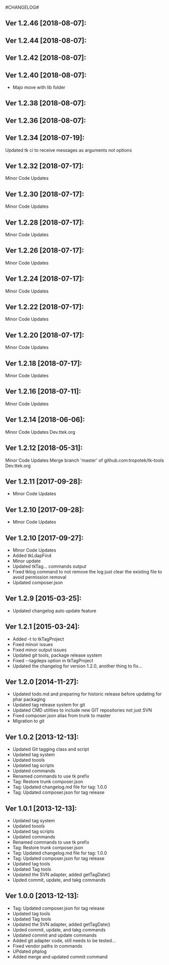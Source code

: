#CHANGELOG#

Ver 1.2.46 [2018-08-07]:
-------------------------------


Ver 1.2.44 [2018-08-07]:
-------------------------------


Ver 1.2.42 [2018-08-07]:
-------------------------------


Ver 1.2.40 [2018-08-07]:
-------------------------------
  - Majo move with lib folder


Ver 1.2.38 [2018-08-07]:
-------------------------------


Ver 1.2.36 [2018-08-07]:
-------------------------------


Ver 1.2.34 [2018-07-19]:
-------------------------------
Updated tk ci to receive messages as arguments not options


Ver 1.2.32 [2018-07-17]:
-------------------------------
Minor Code Updates


Ver 1.2.30 [2018-07-17]:
-------------------------------
Minor Code Updates


Ver 1.2.28 [2018-07-17]:
-------------------------------
Minor Code Updates


Ver 1.2.26 [2018-07-17]:
-------------------------------
Minor Code Updates


Ver 1.2.24 [2018-07-17]:
-------------------------------
Minor Code Updates


Ver 1.2.22 [2018-07-17]:
-------------------------------
Minor Code Updates


Ver 1.2.20 [2018-07-17]:
-------------------------------
Minor Code Updates


Ver 1.2.18 [2018-07-17]:
-------------------------------
Minor Code Updates


Ver 1.2.16 [2018-07-11]:
-------------------------------
Minor Code Updates


Ver 1.2.14 [2018-06-06]:
-------------------------------
Minor Code Updates
Dev.ttek.org


Ver 1.2.12 [2018-05-31]:
-------------------------------
Minor Code Updates
Merge branch 'master' of github.com:tropotek/tk-tools
Dev.ttek.org


Ver 1.2.11 [2017-09-28]:
-------------------------------
 - Minor Code Updates


Ver 1.2.10 [2017-09-28]:
-------------------------------
 - Minor Code Updates


Ver 1.2.10 [2017-09-27]:
-------------------------------
 - Minor Code Updates
 - Added tkLdapFind
 - Minor update
 - Updated tkTag... commands output
 - Fixed tklog command to not remove the log just clear the existing file to avoid permission removal
 - Updated composer.json


Ver 1.2.9 [2015-03-25]:
-------------------------------
 - Updated changelog auto update feature


Ver 1.2.1 [2015-03-24]:
-------------------------------
 - Added -t to tkTagProject
 - Fixed minoir issues
 - Fixed minor output issues
 - Updated git tools, package release system
 - Fixed --tagdeps option in tkTagProject
 - Updated the changelog for version 1.2.0, another thing to fix...


Ver 1.2.0 [2014-11-27]:
----------------
 - Updated todo.md and preparing for historic release before updating for phar packaging
 - Updated tag release system for git
 - Updated CMD utilities to include new GIT repositories not just SVN
 - Fixed composer.json alias from trunk to master
 - Migration to git


Ver 1.0.2 [2013-12-13]:
----------------
 - Updated Git tagging class and script
 - Updated tag system
 - Updated toools
 - Updated tag scripts
 - Updated commands
 - Renamed commands to use tk prefix
 - Tag: Restore trunk composer.json
 - Tag: Updated changelog.md file for tag: 1.0.0
 - Tag: Updated composer.json for tag release


Ver 1.0.1 [2013-12-13]:
----------------
 - Updated tag system
 - Updated toools
 - Updated tag scripts
 - Updated commands
 - Renamed commands to use tk prefix
 - Tag: Restore trunk composer.json
 - Tag: Updated changelog.md file for tag: 1.0.0
 - Tag: Updated composer.json for tag release
 - Updated tag tools
 - Updated Tag tools
 - Updated the SVN adapter, added getTagDate()
 - Upded commit, update, and takg commands


Ver 1.0.0 [2013-12-13]:
----------------
 - Tag: Updated composer.json for tag release
 - Updated tag tools
 - Updated Tag tools
 - Updated the SVN adapter, added getTagDate()
 - Upded commit, update, and takg commands
 - Updated commit and update commands
 - Added git adapter code, still needs to be tested...
 - Fixed vendor paths in commands
 - UPdated phplog
 - Added merge and updated commit command

